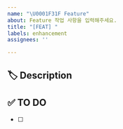 ```yaml
---
name: "\U0001F31F Feature"
about: Feature 작업 사항을 입력해주세요.
title: "[FEAT] "
labels: enhancement
assignees: ''

---
```


## 🏷 Description
<!-- 기능 설명 -->


## ✅ TO DO
<!-- 해야 할 일 -->
- [ ]

<!-- ## 💬 ETC -->
<!-- 기타 참고 사항 -->
